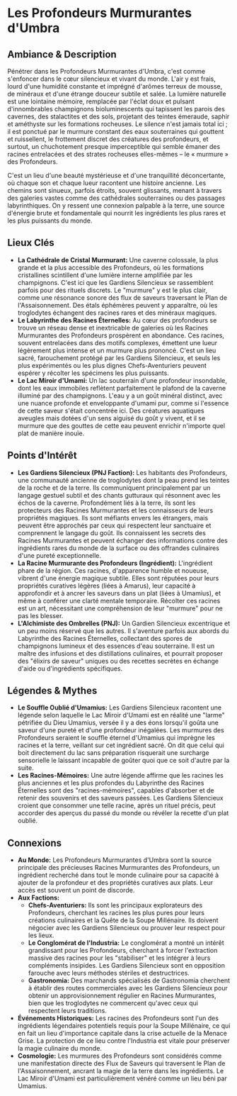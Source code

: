 # Les Profondeurs Murmurantes d'Umbra

## Ambiance & Description
Pénétrer dans les Profondeurs Murmurantes d'Umbra, c'est comme s'enfoncer dans le cœur silencieux et vivant du monde. L'air y est frais, lourd d'une humidité constante et imprégné d'arômes terreux de mousse, de minéraux et d'une étrange douceur subtile et salée. La lumière naturelle est une lointaine mémoire, remplacée par l'éclat doux et pulsant d'innombrables champignons bioluminescents qui tapissent les parois des cavernes, des stalactites et des sols, projetant des teintes émeraude, saphir et améthyste sur les formations rocheuses. Le silence n'est jamais total ici ; il est ponctué par le murmure constant des eaux souterraines qui gouttent et ruissellent, le frottement discret des créatures des profondeurs, et surtout, un chuchotement presque imperceptible qui semble émaner des racines entrelacées et des strates rocheuses elles-mêmes – le « murmure » des Profondeurs.

C'est un lieu d'une beauté mystérieuse et d'une tranquillité déconcertante, où chaque son et chaque lueur racontent une histoire ancienne. Les chemins sont sinueux, parfois étroits, souvent glissants, menant à travers des galeries vastes comme des cathédrales souterraines ou des passages labyrinthiques. On y ressent une connexion palpable à la terre, une source d'énergie brute et fondamentale qui nourrit les ingrédients les plus rares et les plus puissants du monde.

## Lieux Clés

*   **La Cathédrale de Cristal Murmurant:** Une caverne colossale, la plus grande et la plus accessible des Profondeurs, où les formations cristallines scintillent d'une lumière interne amplifiée par les champignons. C'est ici que les Gardiens Silencieux se rassemblent parfois pour des rituels discrets. Le "murmure" y est le plus clair, comme une résonance sonore des flux de saveurs traversant le Plan de l'Assaisonnement. Des étals éphémères peuvent y apparaître, où les troglodytes échangent des racines rares et des minéraux magiques.
*   **Le Labyrinthe des Racines Éternelles:** Au cœur des profondeurs se trouve un réseau dense et inextricable de galeries où les Racines Murmurantes des Profondeurs prospèrent en abondance. Ces racines, souvent entrelacées dans des motifs complexes, émettent une lueur légèrement plus intense et un murmure plus prononcé. C'est un lieu sacré, farouchement protégé par les Gardiens Silencieux, et seuls les plus expérimentés ou les plus dignes Chefs-Aventuriers peuvent espérer y récolter les spécimens les plus puissants.
*   **Le Lac Miroir d'Umami:** Un lac souterrain d'une profondeur insondable, dont les eaux immobiles reflètent parfaitement le plafond de la caverne illuminé par des champignons. L'eau y a un goût minéral distinct, avec une nuance profonde et enveloppante d'umami pur, comme si l'essence de cette saveur s'était concentrée ici. Des créatures aquatiques aveugles mais dotées d'un sens aiguisé du goût y vivent, et il se murmure que des gouttes de cette eau peuvent enrichir n'importe quel plat de manière inouïe.

## Points d'Intérêt

*   **Les Gardiens Silencieux (PNJ Faction):** Les habitants des Profondeurs, une communauté ancienne de troglodytes dont la peau prend les teintes de la roche et de la terre. Ils communiquent principalement par un langage gestuel subtil et des chants gutturaux qui résonnent avec les échos de la caverne. Profondément liés à la terre, ils sont les protecteurs des Racines Murmurantes et les connaisseurs de leurs propriétés magiques. Ils sont méfiants envers les étrangers, mais peuvent être approchés par ceux qui respectent leur sanctuaire et comprennent le langage du goût. Ils connaissent les secrets des Racines Murmurantes et peuvent échanger des informations contre des ingrédients rares du monde de la surface ou des offrandes culinaires d'une pureté exceptionnelle.
*   **La Racine Murmurante des Profondeurs (Ingrédient):** L'ingrédient phare de la région. Ces racines, d'apparence humble et noueuse, vibrent d'une énergie magique subtile. Elles sont réputées pour leurs propriétés curatives légères (liées à Amarus), leur capacité à approfondir et à ancrer les saveurs dans un plat (liées à Umamius), et même à conférer une clarté mentale temporaire. Récolter ces racines est un art, nécessitant une compréhension de leur "murmure" pour ne pas les blesser.
*   **L'Alchimiste des Ombrelles (PNJ):** Un Gardien Silencieux excentrique et un peu moins réservé que les autres. Il s'aventure parfois aux abords du Labyrinthe des Racines Éternelles, collectant des spores de champignons lumineux et des essences d'eau souterraine. Il est un maître des infusions et des distillations culinaires, et pourrait proposer des "élixirs de saveur" uniques ou des recettes secrètes en échange d'aide ou d'ingrédients spécifiques.

## Légendes & Mythes

*   **Le Souffle Oublié d'Umamius:** Les Gardiens Silencieux racontent une légende selon laquelle le Lac Miroir d'Umami est en réalité une "larme" pétrifiée du Dieu Umamius, versée il y a des éons lorsqu'il goûta une saveur d'une pureté et d'une profondeur inégalées. Les murmures des Profondeurs seraient le souffle éternel d'Umamius qui imprègne les racines et la terre, veillant sur cet ingrédient sacré. On dit que celui qui boit directement du lac sans préparation risquerait une surcharge sensorielle le laissant incapable de goûter quoi que ce soit d'autre par la suite.
*   **Les Racines-Mémoires:** Une autre légende affirme que les racines les plus anciennes et les plus profondes du Labyrinthe des Racines Éternelles sont des "racines-mémoires", capables d'absorber et de retenir des souvenirs et des saveurs passées. Les Gardiens Silencieux croient que consommer une telle racine, après un rituel précis, peut accorder des aperçus du passé du monde ou révéler la recette d'un plat oublié.

## Connexions

*   **Au Monde:** Les Profondeurs Murmurantes d'Umbra sont la source principale des précieuses Racines Murmurantes des Profondeurs, un ingrédient recherché dans tout le monde culinaire pour sa capacité à ajouter de la profondeur et des propriétés curatives aux plats. Leur accès est souvent un point de discorde.
*   **Aux Factions:**
    *   **Chefs-Aventuriers:** Ils sont les principaux explorateurs des Profondeurs, cherchant les racines les plus pures pour leurs créations culinaires et la Quête de la Soupe Millénaire. Ils doivent négocier avec les Gardiens Silencieux ou prouver leur respect pour les lieux.
    *   **Le Conglomérat de l'Industria:** Le conglomérat a montré un intérêt grandissant pour les Profondeurs, cherchant à forcer l'extraction massive des racines pour les "stabiliser" et les intégrer à leurs compléments insipides. Les Gardiens Silencieux sont en opposition farouche avec leurs méthodes stériles et destructrices.
    *   **Gastronomia:** Des marchands spécialisés de Gastronomia cherchent à établir des routes commerciales avec les Gardiens Silencieux pour obtenir un approvisionnement régulier en Racines Murmurantes, bien que les troglodytes ne commercent qu'avec ceux qui respectent leurs traditions.
*   **Événements Historiques:** Les racines des Profondeurs sont l'un des ingrédients légendaires potentiels requis pour la Soupe Millénaire, ce qui en fait un lieu d'importance capitale dans la crise actuelle de la Menace Grise. La protection de ce lieu contre l'Industria est vitale pour préserver la magie culinaire du monde.
*   **Cosmologie:** Les murmures des Profondeurs sont considérés comme une manifestation directe des Flux de Saveurs qui traversent le Plan de l'Assaisonnement, ancrant la magie de la terre dans les ingrédients. Le Lac Miroir d'Umami est particulièrement vénéré comme un lieu béni par Umamius.